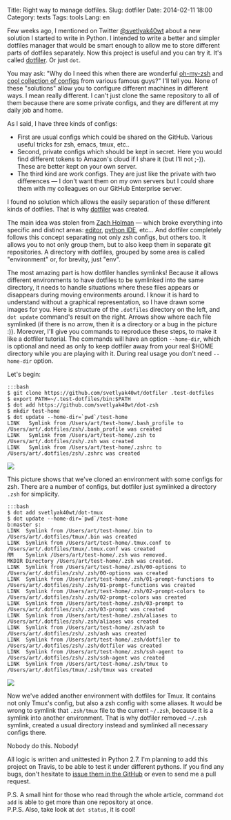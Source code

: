 Title: Right way to manage dotfiles.
Slug: dotfiler
Date: 2014-02-11 18:00
Category: texts
Tags: tools
Lang: en


Few weeks ago, I mentioned on Twitter [@svetlyak40wt](https://twitter.com/svetlyak40wt) about a new solution I started to write in Python. I intended to write a better and simpler dotfiles manager that would be smart enough to allow me to store different parts of dotfiles separately. Now this project is useful and you can try it. It's called [dotfiler][]. Or just `dot`.

You may ask: "Why do I need this when there are wonderful [oh-my-zsh](https://github.com/robbyrussell/oh-my-zsh/) and [cool collection of configs](http://dotfiles.github.io/) from various famous guys?" I'll tell you. None of these "solutions" allow you to configure different machines in different ways. I mean really different. I can't just clone the same repository to all of them because there are some private configs, and they are different at my daily job and home.

As I said, I have three kinds of configs:

* First are usual configs which could be shared on the GitHub. Various useful tricks for zsh, emacs, tmux, etc..
* Second, private configs which should be kept in secret. Here you would find different tokens to Amazon's cloud if I share it (but I'll not ;-)). These are better kept on your own server.
* The third kind are work configs. They are just like the private with two differences — I don't want them on my own servers but I could share them with my colleagues on our GitHub Enterprise server.

I found no solution which allows the easily separation of these different kinds of dotfiles. That is why [dotfiler][] was created.

The main idea was stolen from [Zach Holman](http://zachholman.com/2010/08/dotfiles-are-meant-to-be-forked/) — which broke everything into specific and distinct areas: [editor](https://github.com/svetlyak40wt/dot-emacs), [python IDE](https://github.com/svetlyak40wt/dot-python-dev), etc... And dotfiler completely follows this concept separating not only zsh configs, but others too. It allows you to not only group them, but to also keep them in separate git repositories. A directory with dotfiles, grouped by some area is called "environment" or, for brevity, just "env".

The most amazing part is how dotfiler handles symlinks! Because it allows different environments to have dotfiles to be symlinked into the same directory, it needs to handle situations where these files appears or disappears during moving environments around. I know it is hard to understand without a graphical representation, so I have drawn some images for you. Here is structure of the `.dotfiles` directory on the left, and `dot update` command's result on the right. Arrows show where each file symlinked (if there is no arrow, then it is a directory or a bug in the picture :)). Moreover, I'll give you commands to reproduce these steps, to make it like a dotfiler tutorial. The commands will have an option `--home-dir`, which is optional and need as only to keep dotfiler away from your real $HOME directory while you are playing with it. During real usage you don't need `--home-dir` option.

Let's begin:

    :::bash
    $ git clone https://github.com/svetlyak40wt/dotfiler .test-dotfiles
    $ export PATH=~/.test-dotfiles/bin:$PATH
    $ dot add https://github.com/svetlyak40wt/dot-zsh
    $ mkdir test-home
    $ dot update --home-dir=`pwd`/test-home
    LINK   Symlink from /Users/art/test-home/.bash_profile to /Users/art/.dotfiles/zsh/.bash_profile was created
    LINK   Symlink from /Users/art/test-home/.zsh to /Users/art/.dotfiles/zsh/.zsh was created
    LINK   Symlink from /Users/art/test-home/.zshrc to /Users/art/.dotfiles/zsh/.zshrc was created

![](http://img-fotki.yandex.ru/get/9895/13558447.f/0_aa14f_4f5befb1_L.jpg)

This picture shows that we've cloned an environment with some configs for zsh. There are a number of configs, but dotfiler just symlinked a directory `.zsh` for simplicity.

    :::bash
    $ dot add svetlyak40wt/dot-tmux
    $ dot update --home-dir=`pwd`/test-home                                                                                 b:master s:
    LINK  Symlink from /Users/art/test-home/.bin to /Users/art/.dotfiles/tmux/.bin was created
    LINK  Symlink from /Users/art/test-home/.tmux.conf to /Users/art/.dotfiles/tmux/.tmux.conf was created
    RM    Symlink /Users/art/test-home/.zsh was removed.
    MKDIR Directory /Users/art/test-home/.zsh was created.
    LINK  Symlink from /Users/art/test-home/.zsh/00-options to /Users/art/.dotfiles/zsh/.zsh/00-options was created
    LINK  Symlink from /Users/art/test-home/.zsh/01-prompt-functions to /Users/art/.dotfiles/zsh/.zsh/01-prompt-functions was created
    LINK  Symlink from /Users/art/test-home/.zsh/02-prompt-colors to /Users/art/.dotfiles/zsh/.zsh/02-prompt-colors was created
    LINK  Symlink from /Users/art/test-home/.zsh/03-prompt to /Users/art/.dotfiles/zsh/.zsh/03-prompt was created
    LINK  Symlink from /Users/art/test-home/.zsh/aliases to /Users/art/.dotfiles/zsh/.zsh/aliases was created
    LINK  Symlink from /Users/art/test-home/.zsh/ash to /Users/art/.dotfiles/zsh/.zsh/ash was created
    LINK  Symlink from /Users/art/test-home/.zsh/dotfiler to /Users/art/.dotfiles/zsh/.zsh/dotfiler was created
    LINK  Symlink from /Users/art/test-home/.zsh/ssh-agent to /Users/art/.dotfiles/zsh/.zsh/ssh-agent was created
    LINK  Symlink from /Users/art/test-home/.zsh/tmux to /Users/art/.dotfiles/tmux/.zsh/tmux was created

![](http://img-fotki.yandex.ru/get/9314/13558447.f/0_aa150_6aa53046_L.jpg)

Now we've added another environment with dotfiles for Tmux. It contains not only Tmux's config, but also a zsh config with some aliases. It would be wrong to symlink that `.zsh/tmux` file to the current `~/.zsh`, because it is a symlink into another environment. That is why dotfiler removed `~/.zsh` symlink, created a usual directory instead and symlinked all necessary configs there.

Nobody do this. Nobody!

All logic is written and unittested in Python 2.7. I'm planning to add this project on Travis, to be able to test it under different pythons. If you find any bugs, don't hesitate to [issue them in the GitHub](https://github.com/svetlyak40wt/dotfiler/issues) or even to send me a pull request.

P.S. A small hint for those who read through the whole article, command `dot add` is able to get more than one repository at once.  
P.P.S. Also, take look at `dot status`, it is cool!

[dotfiler]: https://github.com/svetlyak40wt/dotfiler